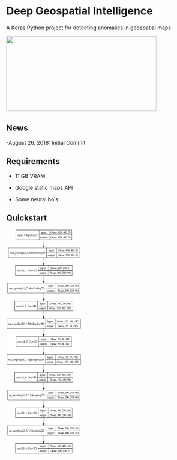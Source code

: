 # Deep Geospatial Intelligence

A Keras Python project for detecting anomalies in geospatial maps

<img src="https://78.media.tumblr.com/d14666bd4de029b7ee6bb61a96d90828/tumblr_inline_ohvef7kB3O1tzhl5u_400.gif" width="400" height="200" />


## News

-August 26, 2018: Initial Commit


## Requirements

* 11 GB VRAM

* Google static maps API

* Some neural bois

## Quickstart



<img src="resources/model_plot.png" width="200" height="600" />
